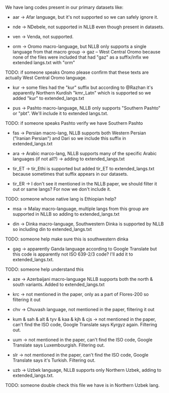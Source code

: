We have lang codes present in our primary datasets like:
* aar -> Afar language, but it's not supported so we can safely ignore it.
* nde -> NDebele, not supported in NLLB even though present in datasets.
* ven -> Venda, not supported.

* orm -> Oromo macro-language, but NLLB only supports a single language from that macro group -> gaz – West Central Oromo
because none of the files were included that had "gaz" as a suffix/infix we extended langs.txt with "orm"

TODO: if someone speaks Oromo please confirm that these texts are actually West Central Oromo language.

* kur -> some files had the "kur" suffix but according to @Razhan it's apparently Northern Kurdish "kmr_Latn" which is supported so we added "kur" to extended_langs.txt

* pus -> Pashto macro-language,  NLLB only supports "Southern Pashto" or "pbt". We'll include it to extended langs.txt.

TODO: if someone speaks Pashto verify we have Southern Pashto

* fas -> Persian macro-lang, NLLB supports both Western Persian ("Iranian Persian") and Dari so we include this suffix in extended_langs.txt

* ara -> Arabic marco-lang, NLLB supports many of the specific Arabic languages (if not all?) -> adding to extended_langs.txt

* tir_ET -> tir_Ethi is supported but added tir_ET to extended_langs.txt because sometimes that suffix appears in our datasets.

* tir_ER -> I don't see it mentioned in the NLLB paper, we should filter it out or same langs? For now we don't include it.

TODO: someone whose native lang is Ethiopian help?

* msa -> Malay macro-language, multiple langs from this group are supported in NLLB so adding to extended_langs.txt

* din -> Dinka macro-language, Southwestern Dinka is supported by NLLB so including din to extended_langs.txt

TODO: someone help make sure this is southwestern dinka

* gag -> apparently Ganda language according to Google Translate but this code is apparently not ISO 639-2/3 code? I'll add it to extended_langs.txt.

TODO: someone help understand this

* aze -> Azerbaijani macro-language NLLB supports both the north & south variants. Added to extended_langs.txt

* krc -> not mentioned in the paper, only as a part of Flores-200 so filtering it out

* chv -> Chuvash language, not mentioned in the paper, filtering it out

* kum & sah & alt & tyv & kaa & kjh & cjs -> not mentioned in the paper, can't find the ISO code, Google Translate says Kyrgyz again. Filtering out.

* uum -> not mentioned in the paper, can't find the ISO code, Google Translate says Luxembourgish. Filtering out.

* slr -> not mentioned in the paper, can't find the ISO code, Google Translate says it's Turkish. Filtering out.

* uzb -> Uzbek language, NLLB supports only Northern Uzbek, adding to extended_langs.txt.

TODO: someone double check this file we have is in Northern Uzbek lang.

